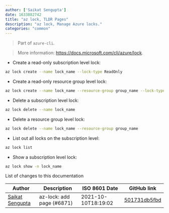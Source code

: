 ```yaml
---
author: ['Saikat Sengupta']
date: 1633882742
title: "az lock, TLDR Pages"
description: "az lock, Manage Azure locks."
categories: "common"
---
```

> Part of `azure-cli`.

> More information: <https://docs.microsoft.com/cli/azure/lock>.

- Create a read-only subscription level lock:

```bash
az lock create --name lock_name --lock-type ReadOnly
```

- Create a read-only resource group level lock:

```bash
az lock create --name lock_name --resource-group group_name --lock-type ReadOnly
```

- Delete a subscription level lock:

```bash
az lock delete --name lock_name
```

- Delete a resource group level lock:

```bash
az lock delete --name lock_name --resource-group group_name
```

- List out all locks on the subscription level:

```bash
az lock list
```

- Show a subscription level lock:

```bash
az lock show -n lock_name
```
List of changes to this documentation


Author | Description | ISO 8601 Date | GitHub link
------|-----|-----|-----
[Saikat Sengupta](mailto:41847480+s4ik4t@users.noreply.github.com) | az-lock: add page (#6871) | 2021-10-10T18:19:02 | [501731db5fbd](https://github.com/tldr-pages/tldr/commit/501731db5fbd522e9993f223f8a8a4f774f7d813)

